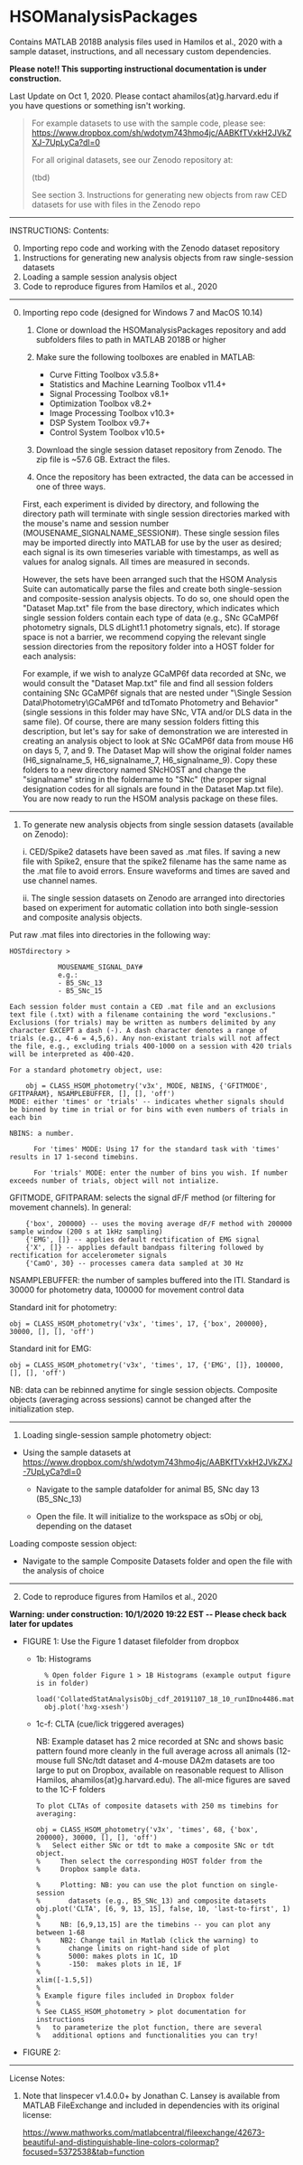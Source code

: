 # HSOManalysisPackages
Contains MATLAB 2018B analysis files used in Hamilos et al., 2020 with a sample dataset, instructions, and all necessary custom dependencies.

**Please note!! This supporting instructional documentation is under construction.**

Last Update on Oct 1, 2020. Please contact ahamilos{at}g.harvard.edu if you have questions or something isn't working. 

  > For example datasets to use with the sample code, please see:
  > https://www.dropbox.com/sh/wdotym743hmo4jc/AABKfTVxkH2JVkZXJ-7UpLyCa?dl=0
  >
  > For all original datasets, see our Zenodo repository at:
  >
  > (tbd)
  >
  > See section 3. Instructions for generating new objects from raw CED datasets for use with files in the Zenodo repo

-------------------------------------------------
INSTRUCTIONS: Contents:
  
  0. Importing repo code and working with the Zenodo dataset repository
  1. Instructions for generating new analysis objects from raw single-session datasets
  2. Loading a sample session analysis object
  3. Code to reproduce figures from Hamilos et al., 2020
  
-------------------------------------------------
0. Importing repo code (designed for Windows 7 and MacOS 10.14)

    1. Clone or download the HSOManalysisPackages repository and add subfolders files to path in MATLAB 2018B or higher
    2. Make sure the following toolboxes are enabled in MATLAB: 
    
          - Curve Fitting Toolbox v3.5.8+
          - Statistics and Machine Learning Toolbox v11.4+
          - Signal Processing Toolbox v8.1+
          - Optimization Toolbox v8.2+
          - Image Processing Toolbox v10.3+
          - DSP System Toolbox v9.7+
          - Control System Toolbox v10.5+
          
     3. Download the single session dataset repository from Zenodo. The zip file is ~57.6 GB. Extract the files. 
     4. Once the repository has been extracted, the data can be accessed in one of three ways. 
     
     First, each experiment is divided by directory, and following the directory path will terminate with single session directories marked with the mouse's name and session number (MOUSENAME_SIGNALNAME_SESSION#). These single session files may be imported directly into MATLAB for use by the user as desired; each signal is its own timeseries variable with timestamps, as well as values for analog signals. All times are measured in seconds. 
     
     However, the sets have been arranged such that the HSOM Analysis Suite can automatically parse the files and create both single-session and composite-session analysis objects. To do so, one should open the "Dataset Map.txt" file from the base directory, which indicates which single session folders contain each type of data (e.g., SNc GCaMP6f photometry signals, DLS dLight1.1 photometry signals, etc). If storage space is not a barrier, we recommend copying the relevant single session directories from the repository folder into a HOST folder for each analysis:
     
     For example, if we wish to analyze GCaMP6f data recorded at SNc, we would consult the "Dataset Map.txt" file and find all session folders containing SNc GCaMP6f signals that are nested under "\Single Session Data\Photometry\GCaMP6f and tdTomato Photometry and Behavior" (single sessions in this folder may have SNc, VTA and/or DLS data in the same file). Of course, there are many session folders fitting this description, but let's say for sake of demonstration we are interested in creating an analysis object to look at SNc GCaMP6f data from mouse H6 on days 5, 7, and 9. The Dataset Map will show the original folder names (H6_signalname_5, H6_signalname_7, H6_signalname_9). Copy these folders to a new directory named SNcHOST and change the "signalname" string in the foldername to "SNc" (the proper signal designation codes for all signals are found in the Dataset Map.txt file). You are now ready to run the HSOM analysis package on these files.
         
-------------------------------------------------

1. To generate new analysis objects from single session datasets (available on Zenodo):

    i. CED/Spike2 datasets have been saved as .mat files. If saving a new file with Spike2, ensure that the spike2 filename has the same name as the .mat file to avoid errors. Ensure waveforms and times are saved and use channel names.
  
    ii. The single session datasets on Zenodo are arranged into directories based on experiment for automatic collation into both single-session and composite analysis objects.
    
    
Put raw .mat files into directories in the following way:

    HOSTdirectory >
    
                MOUSENAME_SIGNAL_DAY#
                e.g.:
                - B5_SNc_13
                - B5_SNc_15
                
    Each session folder must contain a CED .mat file and an exclusions text file (.txt) with a filename containing the word "exclusions." Exclusions (for trials) may be written as numbers delimited by any character EXCEPT a dash (-). A dash character denotes a range of trials (e.g., 4-6 = 4,5,6). Any non-existant trials will not affect the file, e.g., excluding trials 400-1000 on a session with 420 trials will be interpreted as 400-420.

    For a standard photometry object, use:
    
        obj = CLASS_HSOM_photometry('v3x', MODE, NBINS, {'GFITMODE', GFITPARAM}, NSAMPLEBUFFER, [], [], 'off')
    MODE: either 'times' or 'trials' -- indicates whether signals should be binned by time in trial or for bins with even numbers of trials in each bin
  
    NBINS: a number. 
    
          For 'times' MODE: Using 17 for the standard task with 'times' results in 17 1-second timebins.   
                  
          For 'trials' MODE: enter the number of bins you wish. If number exceeds number of trials, object will not intialize.
                  
  GFITMODE, GFITPARAM: selects the signal dF/F method (or filtering for movement channels). In general:
  
        {'box', 200000} -- uses the moving average dF/F method with 200000 sample window (200 s at 1kHz sampling)
        {'EMG', []} -- applies default rectification of EMG signal
        {'X', []} -- applies default bandpass filtering followed by rectification for accelerometer signals
        {'CamO', 30} -- processes camera data sampled at 30 Hz
        
  NSAMPLEBUFFER: the number of samples buffered into the ITI. Standard is 30000 for photometry data, 100000 for movement control data


  Standard init for photometry:
  
    obj = CLASS_HSOM_photometry('v3x', 'times', 17, {'box', 200000}, 30000, [], [], 'off')
  Standard init for EMG:
  
    obj = CLASS_HSOM_photometry('v3x', 'times', 17, {'EMG', []}, 100000, [], [], 'off')
  
   NB: data can be rebinned anytime for single session objects. Composite objects (averaging across sessions) cannot be changed after the initialization step.
    
    
-------------------------------------------------
1. Loading single-session sample photometry object:

  - Using the sample datasets at https://www.dropbox.com/sh/wdotym743hmo4jc/AABKfTVxkH2JVkZXJ-7UpLyCa?dl=0
  
    - Navigate to the sample datafolder for animal B5, SNc day 13 (B5_SNc_13)
  
    - Open the file. It will initialize to the workspace as sObj or obj, depending on the dataset
    
Loading composte session object:

  - Navigate to the sample Composite Datasets folder and open the file with the analysis of choice

-------------------------------------------------
2. Code to reproduce figures from Hamilos et al., 2020

**Warning: under construction: 10/1/2020 19:22 EST -- Please check back later for updates**

  - FIGURE 1: Use the Figure 1 dataset filefolder from dropbox
  
    - 1b: Histograms
            
            % Open folder Figure 1 > 1B Histograms (example output figure is in folder)
            load('CollatedStatAnalysisObj_cdf_20191107_18_10_runIDno4486.mat')
            obj.plot('hxg-xsesh')
    - 1c-f: CLTA (cue/lick triggered averages)
    
         NB: Example dataset has 2 mice recorded at SNc and shows basic pattern found more cleanly in the full average across all animals (12-mouse full SNc/tdt dataset and 4-mouse DA2m datasets are too large to put on Dropbox, available on reasonable request to Allison Hamilos, ahamilos{at}g.harvard.edu). The all-mice figures are saved to the 1C-F folders
          
          To plot CLTAs of composite datasets with 250 ms timebins for averaging:
          
          obj = CLASS_HSOM_photometry('v3x', 'times', 68, {'box', 200000}, 30000, [], [], 'off')
          %   Select either SNc or tdt to make a composite SNc or tdt object. 
          %     Then select the corresponding HOST folder from the 
          %     Dropbox sample data.
          
          %     Plotting: NB: you can use the plot function on single-session 
          %       datasets (e.g., B5_SNc_13) and composite datasets
          obj.plot('CLTA', [6, 9, 13, 15], false, 10, 'last-to-first', 1) 
          %
          %     NB: [6,9,13,15] are the timebins -- you can plot any between 1-68
          %     NB2: Change tail in Matlab (click the warning) to 
          %       change limits on right-hand side of plot
          %       5000: makes plots in 1C, 1D
          %       -150:  makes plots in 1E, 1F
          %
          xlim([-1.5,5])
          %
          % Example figure files included in Dropbox folder
          %
          % See CLASS_HSOM_photometry > plot documentation for instructions 
          %   to parameterize the plot function, there are several 
          %   additional options and functionalities you can try!
          
          
   - FIGURE 2:
     



--------------------------------------

License Notes:

   1. Note that linspecer v1.4.0.0+ by Jonathan C. Lansey is available from MATLAB FileExchange and included in dependencies with its original license: 
    
        https://www.mathworks.com/matlabcentral/fileexchange/42673-beautiful-and-distinguishable-line-colors-colormap?focused=5372538&tab=function

